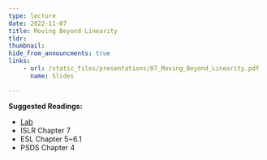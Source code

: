 ```yaml
---
type: lecture
date: 2022-11-07
title: Moving Beyond Linearity
tldr: 
thumbnail: 
hide_from_announcments: true
links: 
    - url: /static_files/presentations/07_Moving_Beyond_Linearity.pdf
      name: Slides

---
```

**Suggested Readings:**
- [Lab](https://github.com/phonchi/nsysu-math524/blob/master/static_files/presentations/Chapter_7_Lab.ipynb)
- ISLR Chapter 7
- ESL Chapter 5~6.1
- PSDS Chapter 4



